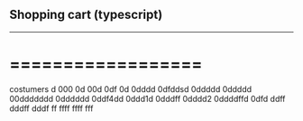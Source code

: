 ## Shopping cart (typescript)
---------------------------
==================
=================

costumers
d
000
0d
00d
0df
0d
0dddd
0dfddsd
0ddddd
0ddddd
00ddddddd
0dddddd
0ddf4dd
0ddd1d
0dddff
0dddd2
0ddddffd
0dfd
ddff
dddff
dddf
ff
ffff
ffff
fff
